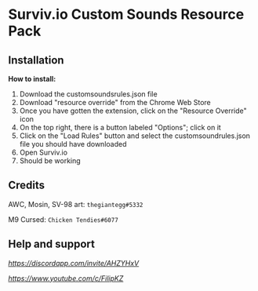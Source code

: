 # Surviv.io Custom Sounds Resource Pack

## Installation
**How to install:**

1. Download the customsoundsrules.json file
3. Download "resource override" from the Chrome Web Store
4. Once you have gotten the extension, click on the "Resource Override" icon 
5. On the top right, there is a button labeled "Options"; click on it 
6. Click on the "Load Rules" button and select the customsoundrules.json file you should have downloaded
7. Open Surviv.io
8. Should be working

## Credits

AWC, Mosin, SV-98 art: `thegiantegg#5332`

M9 Cursed: `Chicken Tendies#6077`

## Help and support
*https://discordapp.com/invite/AHZYHxV*

*https://www.youtube.com/c/FilipKZ*
